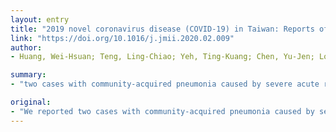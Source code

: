 ```yaml
---
layout: entry
title: "2019 novel coronavirus disease (COVID-19) in Taiwan: Reports of two cases from Wuhan, China"
link: "https://doi.org/10.1016/j.jmii.2020.02.009"
author:
- Huang, Wei-Hsuan; Teng, Ling-Chiao; Yeh, Ting-Kuang; Chen, Yu-Jen; Lo, Wei-Jung; Wu, Ming-Ju; Chin, Chun-Shih; Tsan, Yu-Tse; Lin, Tzu-Chieh; Chai, Jyh-Wen; Lin, Chin-Fu; Tseng, Chien-Hao; Liu, Chia-Wei; Wu, Chi-Mei; Chen, Po-Yen; Shi, Zhi-Yuan; Liu, Po-Yu

summary:
- "two cases with community-acquired pneumonia caused by severe acute respiratory syndrome coronavirus 2 (SARS-CoV-2) who returned from Wuhan, China in January, 2020. The reported cases highlight non-specific clinical presentations of 2019 novel coronanavirus disease (COVID-19) and the importance of rapid laboratory-based diagnosis. We reported two cases who returned to Wuhan in January. Reports highlight non specific clinical presentations. CoVID-19 and rapid lab-based diagnostics. Two cases were reported with communicative pneumonia.. pneumonia caused in China. SARS-coV-2."

original:
- "We reported two cases with community-acquired pneumonia caused by severe acute respiratory syndrome coronavirus 2 (SARS-CoV-2) who returned from Wuhan, China in January, 2020. The reported cases highlight non-specific clinical presentations of 2019 novel coronavirus disease (COVID-19) as well as the importance of rapid laboratory-based diagnosis."
---
```



